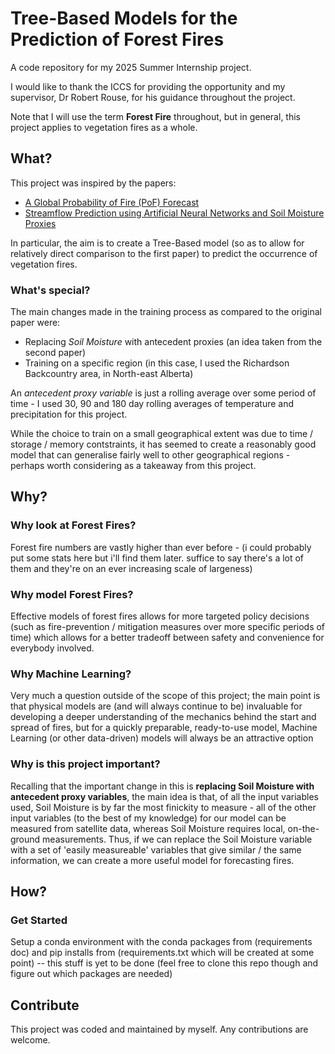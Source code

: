 # Tree-Based Models for the Prediction of Forest Fires
A code repository for my 2025 Summer Internship project.

I would like to thank the ICCS for providing the opportunity and my supervisor, Dr Robert Rouse, for his guidance throughout the project.

Note that I will use the term **Forest Fire** throughout, but in general, this project applies to vegetation fires as a whole.

## What?
This project was inspired by the papers:
- [A Global Probability of Fire (PoF) Forecast](https://agupubs.onlinelibrary.wiley.com/doi/10.1029/2023GL107929)
- [Streamflow Prediction using Artificial Neural Networks and Soil Moisture Proxies](https://www.cambridge.org/core/journals/environmental-data-science/article/streamflow-prediction-using-artificial-neural-networks-and-soil-moisture-proxies/0BD1412AC5E8CED23D4564AECD8F2583)

In particular, the aim is to create a Tree-Based model (so as to allow for relatively direct comparison to the first paper) to predict the occurrence of vegetation fires.

### What's special?
The main changes made in the training process as compared to the original paper were:
- Replacing _Soil Moisture_ with antecedent proxies (an idea taken from the second paper)
- Training on a specific region (in this case, I used the Richardson Backcountry area, in North-east Alberta)

An _antecedent proxy variable_ is just a rolling average over some period of time - I used 30, 90 and 180 day rolling averages of temperature and precipitation for this project.

While the choice to train on a small geographical extent was due to time / storage / memory contstraints, it has seemed to create a reasonably good model that can generalise fairly well to other geographical regions - perhaps worth considering as a takeaway from this project.

## Why?

### Why look at Forest Fires?
Forest fire numbers are vastly higher than ever before - (i could probably put some stats here but i'll find them later. suffice to say there's a lot of them and they're on an ever increasing scale of largeness)

### Why model Forest Fires?
Effective models of forest fires allows for more targeted policy decisions (such as fire-prevention / mitigation measures over more specific periods of time) which allows for a better tradeoff between safety and convenience for everybody involved.

### Why Machine Learning?
Very much a question outside of the scope of this project; the main point is that physical models are (and will always continue to be) invaluable for developing a deeper understanding of the mechanics behind the start and spread of fires, but for a quickly preparable, ready-to-use model, Machine Learning (or other data-driven) models will always be an attractive option

### Why is this project important?
Recalling that the important change in this is **replacing Soil Moisture with antecedent proxy variables**, the main idea is that, of all the input variables used, Soil Moisture is by far the most finickity to measure - all of the other input variables (to the best of my knowledge) for our model can be measured from satellite data, whereas Soil Moisture requires local, on-the-ground measurements. Thus, if we can replace the Soil Moisture variable with a set of 'easily measureable' variables that give similar / the same information, we can create a more useful model for forecasting fires.

## How?

### Get Started
Setup a conda environment with the conda packages from (requirements doc) and pip installs from (requirements.txt which will be created at some point) -- this stuff is yet to be done (feel free to clone this repo though and figure out which packages are needed)

## Contribute
This project was coded and maintained by myself. Any contributions are welcome.
